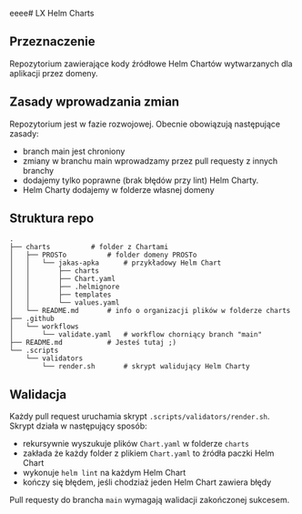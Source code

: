 eeee# LX Helm Charts

## Przeznaczenie
Repozytorium zawierające kody źródłowe Helm Chartów wytwarzanych dla aplikacji przez domeny.  

## Zasady wprowadzania zmian
Repozytorium jest w fazie rozwojowej. Obecnie obowiązują następujące zasady:
- branch main jest chroniony
- zmiany w branchu main wprowadzamy przez pull requesty z innych branchy
- dodajemy tylko poprawne (brak błędów przy lint) Helm Charty.
- Helm Charty dodajemy w folderze własnej domeny

## Struktura repo
```
.
├── charts			# folder z Chartami
│   ├── PROSTo			# folder domeny PROSTo
│   │   └── jakas-apka		# przykładowy Helm Chart
│   │       ├── charts
│   │       ├── Chart.yaml
│   │       ├── .helmignore
│   │       ├── templates
│   │       └── values.yaml
│   └── README.md		# info o organizacji plików w folderze charts
├── .github
│   └── workflows
│       └── validate.yaml	# workflow chorniący branch "main"
├── README.md			# Jesteś tutaj ;)
└── .scripts
    └── validators
        └── render.sh		# skrypt walidujący Helm Charty
```

## Walidacja
Każdy pull request uruchamia skrypt `.scripts/validators/render.sh`. Skrypt działa w następujący sposób:
- rekursywnie wyszukuje plików `Chart.yaml` w folderze `charts`
- zakłada że każdy folder z plikiem `Chart.yaml` to źródła paczki Helm Chart
- wykonuje `helm lint` na każdym Helm Chart
- kończy się błędem, jeśli chodziaż jeden Helm Chart zawiera błędy

Pull requesty do brancha `main` wymagają walidacji zakończonej sukcesem.
